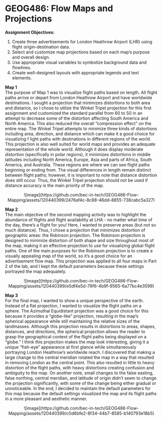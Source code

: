 # GEOG486: Flow Maps and Projections

<b>Assignment Objectives:</b>
1. Create three advertisements for London Heathrow Airport (LHR) using flight origin-destination data.
2. Select and customize map projections based on each map’s purpose and overall design.
3. Use appropriate visual variables to symbolize background data and flowlines.
4. Create well-designed layouts with appropriate legends and text elements.

<b> Map 1</b><br>
The purpose of Map 1 was to visualize flight paths based on length. All flight paths arrive or depart from London Heathrow Airport and have worldwide destinations. I sought a projection that minimizes distortions to both area and distance, so I chose to utilize the Winkel Tripel projection for this first assignment and customized the standard parallel from 60 to 50 in an attempt to decrease some of the distortion affecting South America and North America. This also reduced the overall “compression effect" on the entire map. The Winkel Tripel attempts to minimize three kinds of distortions including area, direction, and distance which can make it a good choice for visualizing f light paths with destinations in different regions of the world. This projection is also well suited for world maps and provides an adequate representation of the whole world. Although it does display moderate distortion (specifically in polar regions), it minimizes distortions in middle latitudes including North America, Europe, Asia and parts of Africa, South America, and Australia. These regions are where we can see flight paths beginning or ending from. The visual differences in length remain distinct between flight paths; however, it is important to note that distance distortion does still occur. Thus, the Winkel Tripel projection should not be used if distance accuracy is the main priority of the map. <br>

<center>![image](https://github.com/bec-in-tech/GEOG486-Flow-Mapping/assets/120440399/2476af4c-8c88-46dd-8855-738cabc5a327)</center>

<b>Map 2 </b><br>
The main objective of the second mapping activity was to highlight the abundance of flights and flight availability at LHA - no matter what time of the day, there’s a flight for you! Here, I wanted to preserve areas (but not so much distance). Thus, I chose a projection that minimizes distortion of geographic areas: the Robinson projection. The Robinson projection is designed to minimize distortion of both shape and size throughout most of the map, making it an effective projection to use for visualizing global flight paths. One of the main purposes for the Robinson projection is to create a visually appealing map of the world, so it’s a good choice for an advertisement flow map. This projection was applied to all four maps in Part 2 of the lab, and I kept the default parameters because these settings portrayed the map adequately. <br>

<center>![image](https://github.com/bec-in-tech/GEOG486-Flow-Mapping/assets/120440399/e5df4e5d-79f6-4b9f-9565-6a77bc4e3599)</center>

<b>Map 3</b><br>
For the final map, I wanted to show a unique perspective of the earth. Instead of a flat projection, I wanted to visualize the flight paths on a sphere. The Azimuthal Equidistant projection was a good choice for this because it provides a “globe-like” projection, resulting in the map’s spherical appearance while still maintaining the relative sizes of the landmasses. Although this projection results in distortions to areas, shapes, distances, and directions, the spherical projection allows the reader to grasp the geographical context of the flight paths being displayed on a “globe.” I think this projection makes the map look interesting, giving it a unique “fish-eye” appearance at first glance while simultaneously portraying London Heathrow’s worldwide reach. I discovered that making a large change to the central meridian rotated the map in a way that resulted in removing London as the central point. This also resulted in little to heavy distortion of the flight paths, with heavy distortions creating confusion and ambiguity to the map. On another note, small changes to the false easting, false northing, central meridian, and latitude of origin didn’t seem to change the projection significantly, with some of the change being either gradual or unnoticeable. In the end, I decided to maintain the default parameters for this map because the default settings visualized the map and its flight paths in a more pleasant and aesthetic manner. <br>

<center>![image](https://github.com/bec-in-tech/GEOG486-Flow-Mapping/assets/120440399/c0d6bfe2-8f34-44b7-8585-b140793e18b5)</center>


